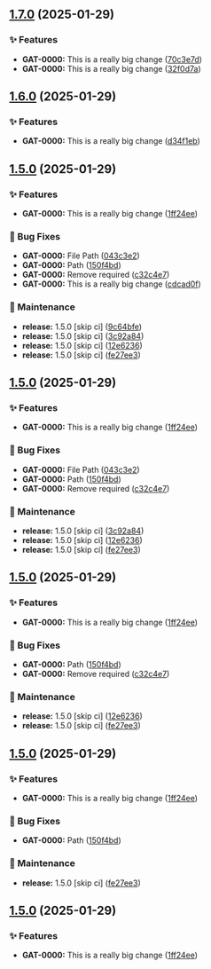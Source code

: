 ## [1.7.0](https://github.com/HDRUK/gateway-web-2/compare/v1.6.0...v1.7.0) (2025-01-29)

### ✨ Features

* **GAT-0000:** This is a really big change ([70c3e7d](https://github.com/HDRUK/gateway-web-2/commit/70c3e7d43bfbaccce4f6227471f7754a87db3365))
* **GAT-0000:** This is a really big change ([32f0d7a](https://github.com/HDRUK/gateway-web-2/commit/32f0d7a4d166c9f19c3c1510f68861aca2d70f7a))

## [1.6.0](https://github.com/HDRUK/gateway-web-2/compare/v1.5.0...v1.6.0) (2025-01-29)

### ✨ Features

* **GAT-0000:** This is a really big change ([d34f1eb](https://github.com/HDRUK/gateway-web-2/commit/d34f1eb69bd475ef77b79abcf6197498e661d708))

## [1.5.0](https://github.com/HDRUK/gateway-web-2/compare/v1.4.0...v1.5.0) (2025-01-29)

### ✨ Features

* **GAT-0000:** This is a really big change ([1ff24ee](https://github.com/HDRUK/gateway-web-2/commit/1ff24ee56dc35f495b2c46bb902e0e8b212337f2))

### 🐛 Bug Fixes

* **GAT-0000:** File Path ([043c3e2](https://github.com/HDRUK/gateway-web-2/commit/043c3e2c5cb3292c110f659ab7140ce1abe49439))
* **GAT-0000:** Path ([150f4bd](https://github.com/HDRUK/gateway-web-2/commit/150f4bd915bd20503200966ea556a791da0e270f))
* **GAT-0000:** Remove required ([c32c4e7](https://github.com/HDRUK/gateway-web-2/commit/c32c4e78471cc5133ae9bb370290b82d4e92c9b0))
* **GAT-0000:** This is a really big change ([cdcad0f](https://github.com/HDRUK/gateway-web-2/commit/cdcad0fdbf73688cfe8f77d6566cb0324b4e8b22))

### 🔧 Maintenance

* **release:** 1.5.0 [skip ci] ([9c64bfe](https://github.com/HDRUK/gateway-web-2/commit/9c64bfe4db8a1fa786968f69aa37259d773133c0))
* **release:** 1.5.0 [skip ci] ([3c92a84](https://github.com/HDRUK/gateway-web-2/commit/3c92a845c265f98e7105cb3b58f0603ee0e93b1a))
* **release:** 1.5.0 [skip ci] ([12e6236](https://github.com/HDRUK/gateway-web-2/commit/12e6236547d3ed7a0fb1be7c1e0ac3c1350b6c3e))
* **release:** 1.5.0 [skip ci] ([fe27ee3](https://github.com/HDRUK/gateway-web-2/commit/fe27ee3026d0a1041aee60f764698eaadc7067e5))

## [1.5.0](https://github.com/HDRUK/gateway-web-2/compare/v1.4.0...v1.5.0) (2025-01-29)

### ✨ Features

* **GAT-0000:** This is a really big change ([1ff24ee](https://github.com/HDRUK/gateway-web-2/commit/1ff24ee56dc35f495b2c46bb902e0e8b212337f2))

### 🐛 Bug Fixes

* **GAT-0000:** File Path ([043c3e2](https://github.com/HDRUK/gateway-web-2/commit/043c3e2c5cb3292c110f659ab7140ce1abe49439))
* **GAT-0000:** Path ([150f4bd](https://github.com/HDRUK/gateway-web-2/commit/150f4bd915bd20503200966ea556a791da0e270f))
* **GAT-0000:** Remove required ([c32c4e7](https://github.com/HDRUK/gateway-web-2/commit/c32c4e78471cc5133ae9bb370290b82d4e92c9b0))

### 🔧 Maintenance

* **release:** 1.5.0 [skip ci] ([3c92a84](https://github.com/HDRUK/gateway-web-2/commit/3c92a845c265f98e7105cb3b58f0603ee0e93b1a))
* **release:** 1.5.0 [skip ci] ([12e6236](https://github.com/HDRUK/gateway-web-2/commit/12e6236547d3ed7a0fb1be7c1e0ac3c1350b6c3e))
* **release:** 1.5.0 [skip ci] ([fe27ee3](https://github.com/HDRUK/gateway-web-2/commit/fe27ee3026d0a1041aee60f764698eaadc7067e5))

## [1.5.0](https://github.com/HDRUK/gateway-web-2/compare/v1.4.0...v1.5.0) (2025-01-29)

### ✨ Features

* **GAT-0000:** This is a really big change ([1ff24ee](https://github.com/HDRUK/gateway-web-2/commit/1ff24ee56dc35f495b2c46bb902e0e8b212337f2))

### 🐛 Bug Fixes

* **GAT-0000:** Path ([150f4bd](https://github.com/HDRUK/gateway-web-2/commit/150f4bd915bd20503200966ea556a791da0e270f))
* **GAT-0000:** Remove required ([c32c4e7](https://github.com/HDRUK/gateway-web-2/commit/c32c4e78471cc5133ae9bb370290b82d4e92c9b0))

### 🔧 Maintenance

* **release:** 1.5.0 [skip ci] ([12e6236](https://github.com/HDRUK/gateway-web-2/commit/12e6236547d3ed7a0fb1be7c1e0ac3c1350b6c3e))
* **release:** 1.5.0 [skip ci] ([fe27ee3](https://github.com/HDRUK/gateway-web-2/commit/fe27ee3026d0a1041aee60f764698eaadc7067e5))

## [1.5.0](https://github.com/HDRUK/gateway-web-2/compare/v1.4.0...v1.5.0) (2025-01-29)

### ✨ Features

* **GAT-0000:** This is a really big change ([1ff24ee](https://github.com/HDRUK/gateway-web-2/commit/1ff24ee56dc35f495b2c46bb902e0e8b212337f2))

### 🐛 Bug Fixes

* **GAT-0000:** Path ([150f4bd](https://github.com/HDRUK/gateway-web-2/commit/150f4bd915bd20503200966ea556a791da0e270f))

### 🔧 Maintenance

* **release:** 1.5.0 [skip ci] ([fe27ee3](https://github.com/HDRUK/gateway-web-2/commit/fe27ee3026d0a1041aee60f764698eaadc7067e5))

## [1.5.0](https://github.com/HDRUK/gateway-web-2/compare/v1.4.0...v1.5.0) (2025-01-29)

### ✨ Features

* **GAT-0000:** This is a really big change ([1ff24ee](https://github.com/HDRUK/gateway-web-2/commit/1ff24ee56dc35f495b2c46bb902e0e8b212337f2))
